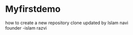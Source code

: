 # Myfirstdemo
how to create a new repository clone
updated by Islam navi
<br>
founder -islam razvi 
